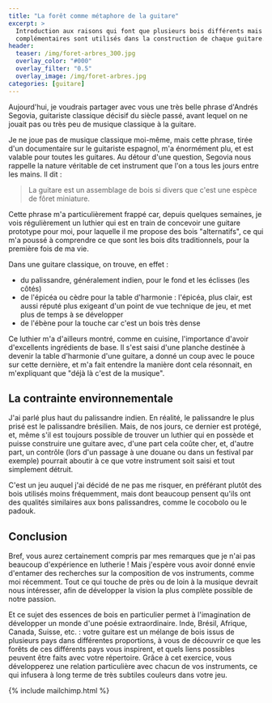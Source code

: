 ```yaml
---
title: "La forêt comme métaphore de la guitare"
excerpt: >
  Introduction aux raisons qui font que plusieurs bois différents mais 
  complémentaires sont utilisés dans la construction de chaque guitare.
header:
  teaser: /img/foret-arbres_300.jpg
  overlay_color: "#000"
  overlay_filter: "0.5"
  overlay_image: /img/foret-arbres.jpg
categories: [guitare]
---
```


Aujourd'hui, je voudrais partager avec vous une très belle phrase d'Andrés 
Segovia, guitariste classique décisif du siècle passé, avant lequel on ne 
jouait pas ou très peu de musique classique à la guitare.

Je ne joue pas de musique classique moi-même, mais cette phrase, tirée d'un 
documentaire sur le guitariste espagnol, m'a énormément plu, et est valable 
pour toutes les guitares. Au détour d'une question, Segovia nous rappelle la 
nature véritable de cet instrument que l'on a tous les jours entre les mains. 
Il dit :

> La guitare est un assemblage de bois si divers que c'est une espèce de fôret 
miniature.

Cette phrase m'a particulièrement frappé car, depuis quelques semaines, je vois 
régulièrement un luthier qui est en train de concevoir une guitare prototype 
pour moi, pour laquelle il me propose des bois "alternatifs", ce qui m'a poussé 
à comprendre ce que sont les bois dits traditionnels, pour la première fois de 
ma vie.

Dans une guitare classique, on trouve, en effet :

- du palissandre, généralement indien, pour le fond et les éclisses (les côtés)
- de l'épicéa ou cèdre pour la table d'harmonie : l'épicéa, plus clair, est 
aussi réputé plus exigeant d'un point de vue technique de jeu, et met plus de 
temps à se développer
- de l'ébène pour la touche car c'est un bois très dense

Ce luthier m'a d'ailleurs montré, comme en cuisine, l'importance d'avoir 
d'excellents ingrédients de base. Il s'est saisi d'une planche destinée à 
devenir la table d'harmonie d'une guitare, a donné un coup avec le pouce sur 
cette dernière, et m'a fait entendre la manière dont cela résonnait, en 
m'expliquant que "déjà là c'est de la musique".

## La contrainte environnementale

J'ai parlé plus haut du palissandre indien. En réalité, le palissandre le plus 
prisé est le palissandre brésilien. Mais, de nos jours, ce dernier est protégé, 
et, même s'il est toujours possible de trouver un luthier qui en possède et 
puisse construire une guitare avec, d'une part cela coûte cher, et, d'autre 
part, un contrôle (lors d'un passage à une douane ou dans un festival par 
exemple) pourrait aboutir à ce que votre instrument soit saisi et tout 
simplement détruit.

C'est un jeu auquel j'ai décidé de ne pas me risquer, en préférant plutôt des 
bois utilisés moins fréquemment, mais dont beaucoup pensent qu'ils ont des 
qualités similaires aux bons palissandres, comme le cocobolo ou le padouk.

## Conclusion

Bref, vous aurez certainement compris par mes remarques que je n'ai pas 
beaucoup d'expérience en lutherie ! Mais j'espère vous avoir donné envie 
d'entamer des recherches sur la composition de vos instruments, comme moi 
récemment. Tout ce qui touche de près ou de loin à la musique devrait nous 
intéresser, afin de développer la vision la plus complète possible de notre 
passion.

Et ce sujet des essences de bois en particulier permet à l'imagination de 
développer un monde d'une poésie extraordinaire. Inde, Brésil, Afrique, Canada, 
Suisse, etc. : votre guitare est un mélange de bois issus de plusieurs pays 
dans différentes proportions, à vous de découvrir ce que les forêts de ces 
différents pays vous inspirent, et quels liens possibles peuvent être faits 
avec votre répertoire. Grâce à cet exercice, vous développerez une relation 
particulière avec chacun de vos instruments, ce qui infusera à long terme de 
très subtiles couleurs dans votre jeu.

{% include mailchimp.html %}
